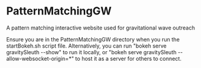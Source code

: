 # PatternMatchingGW
A pattern matching interactive website used for gravitational wave outreach

Ensure you are in the PatternMatchingGW directory when you run the startBokeh.sh script file.
Alternatively, you can run "bokeh serve gravitySleuth --show" to run it locally, or "bokeh serve gravitySleuth --allow-websocket-origin=\*" to host it as a server for others to connect.
